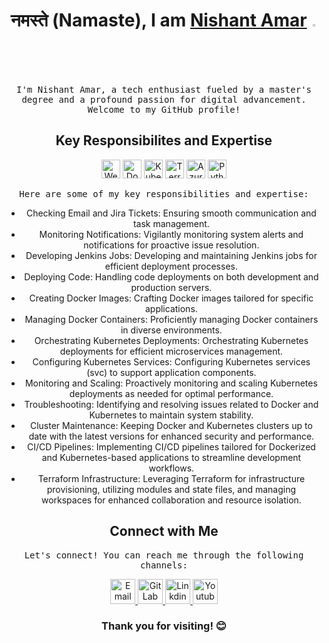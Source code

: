 <!-- Header -->
 <h1 align="center">नमस्ते (Namaste), I am <a href="nothingjustcode.in">Nishant Amar</a> <img src="https://media.giphy.com/media/hvRJCLFzcasrR4ia7z/giphy.gif" width="2%"></h1>


<p align="center">
  <samp>
    I'm Nishant Amar, a tech enthusiast fueled by a master's degree and a profound passion for digital advancement. Welcome to my GitHub profile!
  </samp>
</p>

<!-- Main Content -->
<h2 align="center">Key Responsibilites and Expertise</h2>

<div align="center">
  <img src="https://img.icons8.com/nolan/64/google-code.png" alt="Web Development" width="30" height="30">
  <img src="https://img.icons8.com/fluency/48/docker.png" alt="Docker" width="30" height="30">
  <img src="https://img.icons8.com/color/48/kubernetes.png" alt="Kubernetes" width="30" height="30">
  <img src="https://img.icons8.com/color/48/terraform.png" alt="Terraform" width="30" height="30">
  <img src="https://img.icons8.com/fluency/48/azure-1.png" alt="Azure" width="30" height="30">
  <img src="https://img.icons8.com/color/48/python--v1.png" alt="Python" width="30" height="30">
</div>


<p align="center">
  <samp>
    Here are some of my key responsibilities and expertise:
  </samp>
</p>

<ul align="center">
  <li>Checking Email and Jira Tickets: Ensuring smooth communication and task management.</li>
  <li>Monitoring Notifications: Vigilantly monitoring system alerts and notifications for proactive issue resolution.</li>
  <li>Developing Jenkins Jobs: Developing and maintaining Jenkins jobs for efficient deployment processes.</li>
  <li>Deploying Code: Handling code deployments on both development and production servers.</li>
  <li>Creating Docker Images: Crafting Docker images tailored for specific applications.</li>
  <li>Managing Docker Containers: Proficiently managing Docker containers in diverse environments.</li>
  <li>Orchestrating Kubernetes Deployments: Orchestrating Kubernetes deployments for efficient microservices management.</li>
  <li>Configuring Kubernetes Services: Configuring Kubernetes services (svc) to support application components.</li>
  <li>Monitoring and Scaling: Proactively monitoring and scaling Kubernetes deployments as needed for optimal performance.</li>
  <li>Troubleshooting: Identifying and resolving issues related to Docker and Kubernetes to maintain system stability.</li>
  <li>Cluster Maintenance: Keeping Docker and Kubernetes clusters up to date with the latest versions for enhanced security and performance.</li>
  <li>CI/CD Pipelines: Implementing CI/CD pipelines tailored for Dockerized and Kubernetes-based applications to streamline development workflows.</li>
  <li>Terraform Infrastructure: Leveraging Terraform for infrastructure provisioning, utilizing modules and state files, and managing workspaces for enhanced collaboration and resource isolation.</li>
</ul>


<!-- Contact Information -->
<h2 align="center">Connect with Me</h2>

<p align="center">
  <samp>
    Let's connect! You can reach me through the following channels:
  </samp>
</p>

<p align="center">
  <a href="mailto:nishantamar09@gmail.com">
    <img src="https://img.icons8.com/fluency/48/filled-message.png" alt="Email" width="40" height="40">
  </a>
  
  <a href="https://gitlab.com/Nish1102">
    <img src="https://img.icons8.com/color/48/gitlab.png" alt="GitLab" width="40" height="40">
  </a>
   <a href="https://www.linkedin.com/in/nishant-amar-3ab676193/">
    <img src="https://img.icons8.com/color/48/linkedin.png" alt="Linkdin" width="40" height="40">
  </a>
   <a href="https://www.youtube.com/@nothingjustcode">
    <img src="https://img.icons8.com/color/48/youtube-squared.png" alt="Youtube" width="40" height="40">
  </a>
</p>

<!-- Footer -->


<h3 align="center">Thank you for visiting! 😊</h3>
